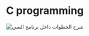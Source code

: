 # C programming
![شرح الخطوات داخل برنامج السي](https://github.com/abdelrhma1/C-programming/assets/126617860/d02326dd-165d-40b6-93fc-e5e0f4f5b484)

